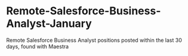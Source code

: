 # Remote-Salesforce-Business-Analyst-January
Remote Salesforce Business Analyst positions posted within the last 30 days, found with Maestra
